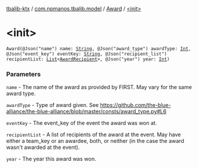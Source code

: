 [tbalib-ktx](../../index.md) / [com.npmanos.tbalib.model](../index.md) / [Award](index.md) / [&lt;init&gt;](./-init-.md)

# &lt;init&gt;

`Award(@Json("name") name: `[`String`](https://kotlinlang.org/api/latest/jvm/stdlib/kotlin/-string/index.html)`, @Json("award_type") awardType: `[`Int`](https://kotlinlang.org/api/latest/jvm/stdlib/kotlin/-int/index.html)`, @Json("event_key") eventKey: `[`String`](https://kotlinlang.org/api/latest/jvm/stdlib/kotlin/-string/index.html)`, @Json("recipient_list") recipientList: `[`List`](https://kotlinlang.org/api/latest/jvm/stdlib/kotlin.collections/-list/index.html)`<`[`AwardRecipient`](../-award-recipient/index.md)`>, @Json("year") year: `[`Int`](https://kotlinlang.org/api/latest/jvm/stdlib/kotlin/-int/index.html)`)`

### Parameters

`name` - The name of the award as provided by FIRST. May vary for the same award type.

`awardType` - Type of award given. See https://github.com/the-blue-alliance/the-blue-alliance/blob/master/consts/award_type.py#L6

`eventKey` - The event_key of the event the award was won at.

`recipientList` - A list of recipients of the award at the event. May have either a team_key or an awardee, both, or neither (in the case the award wasn't awarded at the event).

`year` - The year this award was won.